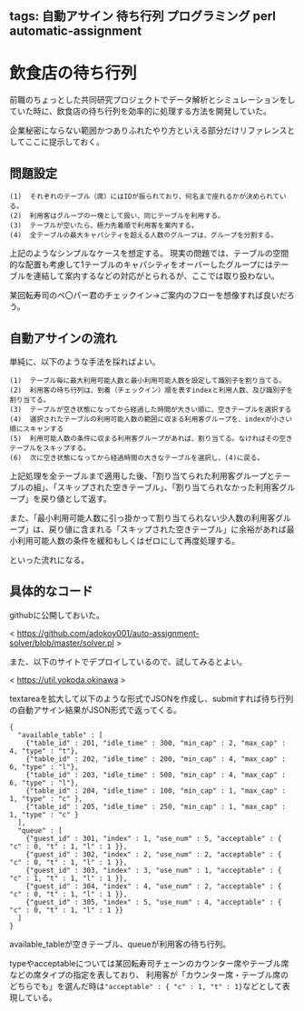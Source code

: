 tags: 自動アサイン 待ち行列 プログラミング perl automatic-assignment
---
# 飲食店の待ち行列

前職のちょっとした共同研究プロジェクトでデータ解析とシミュレーションをしていた時に、飲食店の待ち行列を効率的に処理する方法を開発していた。

企業秘密にならない範囲かつありふれたやり方といえる部分だけリファレンスとしてここに提示しておく。

## 問題設定

    (1)  それぞれのテーブル（席）にはIDが振られており、何名まで座れるかが決められている。
    (2)  利用客はグループの一塊として扱い、同じテーブルを利用する。
    (3)  テーブルが空いたら、極力先着順で利用客を案内する。
    (4)  全テーブルの最大キャパシティを超える人数のグループは、グループを分割する。

上記のようなシンプルなケースを想定する。
現実の問題では、テーブルの空間的な配置も考慮して1テーブルのキャパシティをオーバーしたグループにはテーブルを連結して案内するなどの対応がとられるが、ここでは取り扱わない。

某回転寿司のペ〇パー君のチェックイン->ご案内のフローを想像すれば良いだろう。

## 自動アサインの流れ

単純に、以下のような手法を採ればよい。

    (1)  テーブル毎に最大利用可能人数と最小利用可能人数を設定して識別子を割り当てる。
    (2)  利用客の待ち行列は、到着（チェックイン）順を表すindexと利用人数、及び識別子を割り当てる。
    (3)  テーブルが空き状態になってから経過した時間が大きい順に、空きテーブルを選択する
    (4)  選択されたテーブルの利用可能人数の範囲に収まる利用客グループを、indexが小さい順にスキャンする
    (5)  利用可能人数の条件に収まる利用客グループがあれば、割り当てる。なければその空きテーブルをスキップする。
    (6)  次に空き状態になってから経過時間の大きなテーブルを選択し、(4)に戻る。

上記処理を全テーブルまで適用した後、「割り当てられた利用客グループとテーブルの組」、「スキップされた空きテーブル」、「割り当てられなかった利用客グループ」を戻り値として返す。

また、「最小利用可能人数に引っ掛かって割り当てられない少人数の利用客グループ」は、戻り値に含まれる「スキップされた空きテーブル」に余裕があれば最小利用可能人数の条件を緩和もしくはゼロにして再度処理する。

といった流れになる。

## 具体的なコード

githubに公開しておいた。

< https://github.com/adokoy001/auto-assignment-solver/blob/master/solver.pl >

また、以下のサイトでデプロイしているので、試してみるとよい。

< https://util.yokoda.okinawa >

textareaを拡大して以下のような形式でJSONを作成し、submitすれば待ち行列の自動アサイン結果がJSON形式で返ってくる。


    {
      "available_table" : [
        {"table_id" : 201, "idle_time" : 300, "min_cap" : 2, "max_cap" : 4, "type" : "t"},
        {"table_id" : 202, "idle_time" : 200, "min_cap" : 4, "max_cap" : 6, "type" : "l"},
        {"table_id" : 203, "idle_time" : 500, "min_cap" : 4, "max_cap" : 6, "type" : "l"},
        {"table_id" : 204, "idle_time" : 100, "min_cap" : 1, "max_cap" : 1, "type" : "c" },
        {"table_id" : 205, "idle_time" : 250, "min_cap" : 1, "max_cap" : 1, "type" : "c" }
      ],
      "queue" : [
        {"guest_id" : 301, "index" : 1, "use_num" : 5, "acceptable" : { "c" : 0, "t" : 1, "l" : 1 }},
        {"guest_id" : 302, "index" : 2, "use_num" : 2, "acceptable" : { "c" : 0, "t" : 1, "l" : 1 }},
        {"guest_id" : 303, "index" : 3, "use_num" : 1, "acceptable" : { "c" : 1, "t" : 1, "l" : 1 }},
        {"guest_id" : 304, "index" : 4, "use_num" : 2, "acceptable" : { "c" : 0, "t" : 1, "l" : 1 }},
        {"guest_id" : 305, "index" : 5, "use_num" : 4, "acceptable" : { "c" : 0, "t" : 1, "l" : 1 }}
      ]
    }

available_tableが空きテーブル、queueが利用客の待ち行列。

typeやacceptableについては某回転寿司チェーンのカウンター席やテーブル席などの席タイプの指定を表しており、
利用客が「カウンター席・テーブル席のどちらでも」を選んだ時は`"acceptable" : { "c" : 1, "t" : 1}`などとして表現している。

